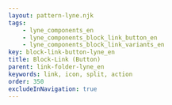 ```yaml
---
layout: pattern-lyne.njk
tags: 
    - lyne_components_en
    - lyne_components_block_link_button_en
    - lyne_components_block_link_variants_en
key: block-link-button-lyne_en
title: Block-Link (Button)
parent: link-folder-lyne_en
keywords: link, icon, split, action
order: 350
excludeInNavigation: true
---
```

